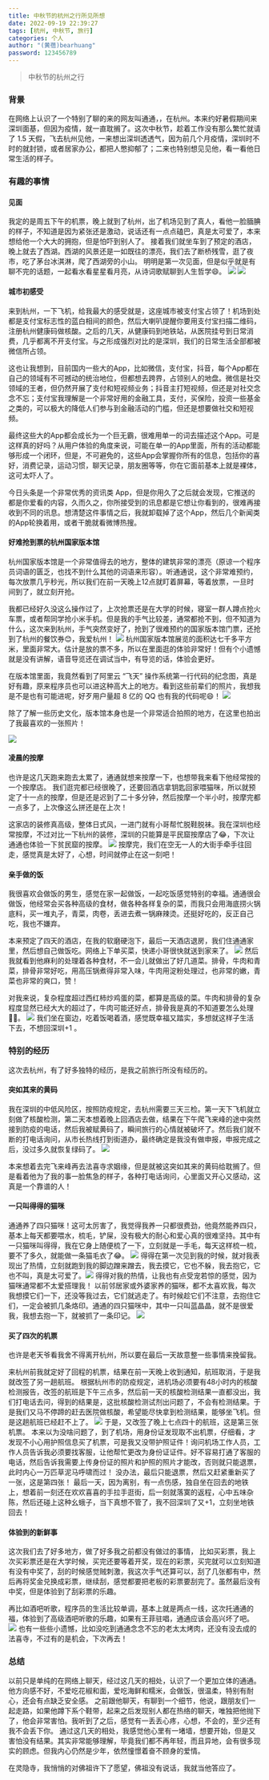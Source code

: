 ```yaml
---
title: 中秋节的杭州之行所见所想
date: 2022-09-19 22:39:27
tags: [杭州, 中秋节, 旅行]
categories: 个人
author: "(黄蓓)bearhuang"
password: 123456789
---
```


> 中秋节的杭州之行

### 背景
在网络上认识了一个特别了聊的来的网友叫通通，，在杭州。本来约好暑假期间来深圳面基，但因为疫情，就一直耽搁了。这次中秋节，趁着工作没有那么繁忙就请了 1.5 天假，飞去杭州见他，一来想出深圳透透气，因为前几个月疫情，深圳时不时的就封锁，或者居家办公，都把人憋抑郁了；二来也特别想见见他，看一看他日常生活的样子。
### 有趣的事情
#### 见面
我定的是周五下午的机票，晚上就到了杭州，出了机场见到了真人，看他一脸腼腆的样子，不知道是因为紧张还是激动，说话还有一点点磕巴，真是太可爱了，本来想给他一个大大的拥抱，但是怕吓到别人了。
接着我们就坐车到了预定的酒店，晚上就去了西湖。西湖的风景还是一如既往的漂亮，我们去了断桥残雪，逛了夜市，吃了茅台冰淇淋，爬了西湖旁的小山。
明明是第一次见面，但是似乎就是有聊不完的话题，一起看水看星星看月亮，从诗词歌赋聊到人生哲学😄。
![](https://img-blog.csdnimg.cn/cbfb00337cb648969116ee7e2427b64a.png)
![](https://img-blog.csdnimg.cn/e6d717ba30f34306b2e37550bca3a241.png)
#### 城市初感受
来到杭州，一下飞机，给我最大的感受就是，这座城市被支付宝占领了！机场到处都是支付宝标志性的蓝白相间的颜色，然后大喇叭提醒你要用支付宝扫描二维码，注册杭州健康码做核酸。之后的几天，从健康码到地铁站，从医院挂号到日常消费，几乎都离不开支付宝。与之形成强烈对比的是深圳，我们的日常生活全部都被微信所占领。

这也让我想到，目前国内一些大的App，比如微信，支付宝，抖音，每个App都在自己的领域有不可撼动的统治地位，但都想去跨界，占领别人的地盘。微信是社交领域的王者，但仍然开展了支付和短视频业务；抖音主打短视频，但还是对社交念念不忘；支付宝我理解是一个非常好用的金融工具，支付，买保险，投资一些基金之类的，可以极大的降低人们参与到金融活动的门槛，但还是想要做社交和短视频。

最终这些大的App都会成长为一个巨无霸，很难用单一的词去描述这个App。可是这样真的好吗？从用户体验的角度来说，可能在单一的App里面，所有的活动都能够形成一个闭环，但是，不可避免的，这些App会掌握你所有的信息，包括你的喜好，消费记录，运动习惯，聊天记录，朋友圈等等，你在它面前基本上就是裸体，这可太吓人了。

今日头条是一个非常优秀的资讯类 App，但是你用久了之后就会发现，它推送的都是你爱看的内容，久而久之，你所接受到的讯息都是它想让你看到的，很难再接收到不同的讯息。想清楚这件事情之后，我就卸载掉了这个App，然后几个新闻类的App轮换着用，或者干脆就看微博热搜。

#### 好难抢到票的杭州国家版本馆
杭州国家版本馆是一个非常值得去的地方，整体的建筑非常的漂亮（原谅一个程序员词语的匮乏，也找不到什么其他的词语来形容）。听通通说，这个非常难预约，每次放票几乎秒光，所以我们在前一天晚上12点就盯着屏幕，等着放票，一旦时间到了，就立刻开抢。

我都已经好久没这么操作过了，上次抢票还是在大学的时候，寝室一群人蹲点抢火车票，或者帮同学抢小米手机。但是我的手气比较差，通常都抢不到，但不知道为什么，这次来到杭州，手气突然变好了，抢到了很难预约的国家版本馆门票，还抢到了杭州的餐饮券😊，我爱杭州！
![](https://img-blog.csdnimg.cn/63832b580b5b4ad98a8f36ba81a36a88.png)
杭州国家版本馆展览的面积达七千多平方米，里面非常大。估计是放的票不多，所以在里面逛的体验非常好！但有个小遗憾就是没有讲解，语音导览还在调试当中，有导览的话，体验会更好。

在版本馆里面，我竟然看到了阿里云 “飞天” 操作系统第一行代码的纪念图，真是好有趣，原来程序员也可以进这种高大上的地方。看到这些前辈们的照片，我想我是不是也有可能进呢，好歹用户量超 8 亿的 QQ 也有我的代码呢😄！
![](https://img-blog.csdnimg.cn/cf46b627e20f4f8793af62b0304258fa.png)

除了了解一些历史文化，版本馆本身也是一个非常适合拍照的地方，在这里也拍出了我最喜欢的一张照片！

![](https://img-blog.csdnimg.cn/95c2e1fad7f14016b186639cf9b0fbd3.png)
#### 凌晨的按摩
也许是这几天跑来跑去太累了，通通就想来按摩一下，也想带我来看下他经常按的一个按摩店。
我们逛完都已经很晚了，还要回酒店拿钥匙回家喂猫咪，所以就预定了十一点的按摩，但是还是迟到了二十多分钟，然后按摩一个半小时，按摩完都一点多了，上次像这么拼还是在上次！

这家店的装修真高级，整体日式风，一进门就有小哥帮忙脱鞋脱袜。我在深圳也经常按摩，不过对比一下杭州的装修，深圳的只能算是平民窟按摩店了😂，下次让通通也体验一下贫民窟的按摩。
![](https://img-blog.csdnimg.cn/f7b2c95603ed4d96bec730e822ef5be8.png)
按摩完，我们在空无一人的大街手牵手往回走，感觉真是太好了，心想，时间就停止在这一刻吧！

#### 亲手做的饭
我很喜欢会做饭的男生，感觉在家一起做饭，一起吃饭感觉特别的幸福。通通很会做饭，他经常会买各种高级的食材，做各种各样复杂的菜，而我只会用海底捞火锅底料，买一堆丸子，青菜，肉卷，丢进去煮一锅麻辣烫。还挺好吃的，反正自己吃，我也不嫌弃。

本来预定了四天的酒店，在我的软磨硬泡下，最后一天酒店退房，我们住通通家里，然后想自己做饭吃。网络上下单买菜，快递小哥很快就送到家来了。
![](https://img-blog.csdnimg.cn/b1c613427f074f619bd1462de431278e.png)
然后我就看到他麻利的处理着各种食材，不一会儿就做出了好几道菜。排骨，牛肉和青菜，排骨非常好吃，用高压锅煮得非常入味，牛肉用淀粉处理过，也非常的嫩，青菜也非常的爽口，赞！

对我来说，复杂程度超过西红柿炒鸡蛋的菜，都算是高级的菜。牛肉和排骨的复杂程度显然已经大大的超过了，牛肉可能还好点，排骨我是真的不知道要怎么处理🤷‍♂️。
![](https://img-blog.csdnimg.cn/12b9a26a086e417484ef32762a67a3bb.png)
我们坐在窗边，吃着饭喝着酒，感觉既幸福又踏实，多想就这样子生活下去，不想回深圳+1 。

### 特别的经历
这次去杭州，有了好多独特的经历，是我之前旅行所没有经历的。
#### 突如其来的黄码
我在深圳的中低风险区，按照防疫规定，去杭州需要三天三检。第一天下飞机就立刻做了核酸检测，第二天本想着晚上回酒店去做，结果在下午爬飞来峰的途中突然接到防疫的电话，然后我被赋黄码了，瞬间旅行的心情就被破坏了。然后我们就不断的打电话询问，从市长热线打到街道办，最终确定是我没有做申报，申报完成之后，没过多久就恢复绿码了。
![](https://img-blog.csdnimg.cn/67022d0f7a3a4f8b9305deff454846c3.png)

本来想着去完飞来峰再去法喜寺求姻缘，但是就被这突如其来的黄码给耽搁了。但是看着他为了我的事一脸焦急的样子，各种打电话询问，心里面又开心又感动，这真是一个靠谱的人！

#### 一只叫得得的猫咪
通通养了四只猫咪！这可太厉害了，我觉得我养一只都很费劲，他竟然能养四只，基本上每天都要喂水，梳毛，铲屎，没有极大的耐心和爱心真的很难坚持。其中有一只猫咪叫得得，我在它身上随便梳了一下，立刻就是一手毛，每天这样梳一梳，要不了多久，就能做一条猫毛衣了😂。
![](https://img-blog.csdnimg.cn/7ba109914454481886b8af53f31a8ead.png)
得得在第一次见到我的时候，就对我表现出了热情，立刻就跑到我的脚边蹭来蹭去，我去摸它，它也不躲，我去抱它，它也不叫，真是太可爱了。![](https://img-blog.csdnimg.cn/6cff706ef12b4bf29d755ef6b1eb566c.png)
得得对我的热情，让我也有点受宠若惊的感觉，因为猫咪通常都不太爱搭理我！
以前邻居家或外婆家养的猫咪，都不太喜欢我，每次我想摸它们一下，还没等我过去，它们就逃走了。有时候趁它们不注意，去抱住它们，一定会被抓几条烙印。通通的四只猫咪中，其中一只叫蓝晶晶，就不是很爱我，我想去抱一下，就被抓了一条印记。
![](https://img-blog.csdnimg.cn/85698b5c23814dc58ecc2d1a66f47c67.png)
#### 买了四次的机票
也许是老天爷看我舍不得离开杭州，所以要在最后一天故意整一些事情来挽留我。

来杭州前我就定好了回程的机票，结果在前一天晚上收到通知，航班取消，于是我就改签了另一趟航班。
根据杭州市的防疫规定，进机场必须要有48小时内的核酸检测报告，改签的航班是下午三点多，然后前一天的核酸检测结果一直都没出，我们打电话去问，得到的结果是，这批核酸检测试剂出问题了，不会有检测结果。于是我们又马不停蹄的赶去医院做核酸，希望能尽快拿到检测结果，能够坐飞机。但是这趟航班已经赶不上了。
![](https://img-blog.csdnimg.cn/dbf16f19d32e49f18303dd6b9825c83b.png)
于是，又改签了晚上七点四十的航班，这是第三张机票。
本来以为没啥问题了，到了机场，用身份证发现取不出机票，仔细看，才发现不小心用护照信息买了机票，可是我又没带护照证件！询问机场工作人员，工作人员告诉我必须要找客服，让他帮忙更改为身份证证件。好不容易打通了客服的电话，然后告诉我需要上传身份证的照片和护照的照片才能改，否则就只能退票，此时内心一万匹草泥马呼啸而过！
没办法，最后只能退票，然后又赶紧重新买了一张，这是第四张！
最后一天，因为离别，有一点伤感，独自坐在回去的地铁上，想着前一刻还在欢欢喜喜的手拉手逛街，后一刻就落寞的返程，心中五味杂陈，然后还碰上这种幺蛾子，当下真想不管了，我不回深圳了又+1，立刻坐地铁回去！

#### 体验到的新鲜事
这次我们去了好多地方，做了好多我之前都没有做过的事情，
比如买彩票，我上次买彩票还是在大学时候，买完还要等着开奖，现在的彩票，买完就可以立刻知道有没有中奖了，刮的时候感觉贼刺激，我这次手气还算可以，刮了几张都有中，然后再将奖金兑换成彩票，继续刮，感觉都要把老板的彩票要刮完了。虽然最后没有中奖，但是体验到了刮彩票的乐趣。

再比如酒吧听歌，程序员的生活比较单调，基本上就是两点一线，这次托通通的福，体验到了高级酒吧听歌的乐趣，如果有王菲驻唱，通通应该会高兴坏了吧。
![](https://img-blog.csdnimg.cn/4b1c20ad59494657b98f775b36560550.png)
也有一些些小遗憾，比如没吃到通通念念不忘的老太太烤肉，还没有没去成的法喜寺，不过有的是机会，下次再去！

### 总结
以前只是单纯的在网络上聊天，经过这几天的相处，认识了一个更加立体的通通。
他方向感不好，不爱吃花椒和面，爱吃海鲜和糯米，会做饭，很温柔，特别有耐心，还会有点缺乏安全感。
之前跟他聊天，有聊到一个细节，他说，跟朋友们一起走路，如果他蹲下系个鞋带，起来之后发现别人都在热络的聊天，唯独把他抛下了，他会非常害怕。我听到了之后，感觉有一丢丢心疼，心想，不会的，至少还有我不会丢下你。
通过这几天的相处，我感觉他心里有一堵墙，想要开始，但是又害怕没有结果。其实非常能够理解，毕竟我们都不再年轻，而且异地，会有很多现实的顾虑。但我内心仍然是少年，依然憧憬着奋不顾身的爱情。

在灵隐寺，我悄悄的对佛祖许下了愿望，佛祖没有说话，我就当他答应了。
